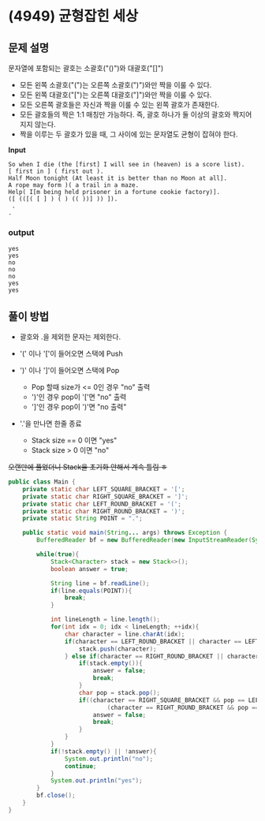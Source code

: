 # (4949) 균형잡힌 세상

## 문제 설명

문자열에 포함되는 괄호는 소괄호("()")와 대괄호("[]")

- 모든 왼쪽 소괄호("(")는 오른쪽 소괄호(")")와만 짝을 이룰 수 있다.
- 모든 왼쪽 대괄호("[")는 오른쪽 대괄호("]")와만 짝을 이룰 수 있다.
- 모든 오른쪽 괄호들은 자신과 짝을 이룰 수 있는 왼쪽 괄호가 존재한다.
- 모든 괄호들의 짝은 1:1 매칭만 가능하다. 즉, 괄호 하나가 둘 이상의 괄호와 짝지어지지 않는다.
- 짝을 이루는 두 괄호가 있을 때, 그 사이에 있는 문자열도 균형이 잡혀야 한다.
  

**Input**

```
So when I die (the [first] I will see in (heaven) is a score list).
[ first in ] ( first out ).
Half Moon tonight (At least it is better than no Moon at all].
A rope may form )( a trail in a maze.
Help( I[m being held prisoner in a fortune cookie factory)].
([ (([( [ ] ) ( ) (( ))] )) ]).
 .
.
```

### output

```
yes
yes
no
no
no
yes
yes
```



## 풀이 방법

- 괄호와 .을 제외한 문자는 제외한다.

- '(' 이나 '['이 들어오면 스택에 Push

- ')' 이나 ']'이 들어오면 스택에 Pop

  - Pop 할때 size가 <= 0인 경우 "no" 출력
  - ')'인 경우 pop이 '['면 "no" 출력
  - ']'인 경우 pop이 ')'면 "no 출력"

- '.'을 만나면 한줄 종료

  - Stack size == 0 이면 "yes"
  - Stack size > 0 이면 "no"

  

~~오랜만에 풀었더니 Stack을 초기화 안해서 계속 틀림 ㅎ~~

```java
public class Main {
    private static char LEFT_SQUARE_BRACKET = '[';
    private static char RIGHT_SQUARE_BRACKET = ']';
    private static char LEFT_ROUND_BRACKET = '(';
    private static char RIGHT_ROUND_BRACKET = ')';
    private static String POINT = ".";

    public static void main(String... args) throws Exception {
        BufferedReader bf = new BufferedReader(new InputStreamReader(System.in));

        while(true){
            Stack<Character> stack = new Stack<>();
            boolean answer = true;

            String line = bf.readLine();
            if(line.equals(POINT)){
                break;
            }

            int lineLength = line.length();
            for(int idx = 0; idx < lineLength; ++idx){
                char character = line.charAt(idx);
                if(character == LEFT_ROUND_BRACKET || character == LEFT_SQUARE_BRACKET){
                    stack.push(character);
                } else if(character == RIGHT_ROUND_BRACKET || character == RIGHT_SQUARE_BRACKET){
                    if(stack.empty()){
                        answer = false;
                        break;
                    }
                    char pop = stack.pop();
                    if((character == RIGHT_SQUARE_BRACKET && pop == LEFT_ROUND_BRACKET) ||
                            (character == RIGHT_ROUND_BRACKET && pop == LEFT_SQUARE_BRACKET)){
                        answer = false;
                        break;
                    }
                }
            }
            if(!stack.empty() || !answer){
                System.out.println("no");
                continue;
            }
            System.out.println("yes");
        }
        bf.close();
    }
}
```

